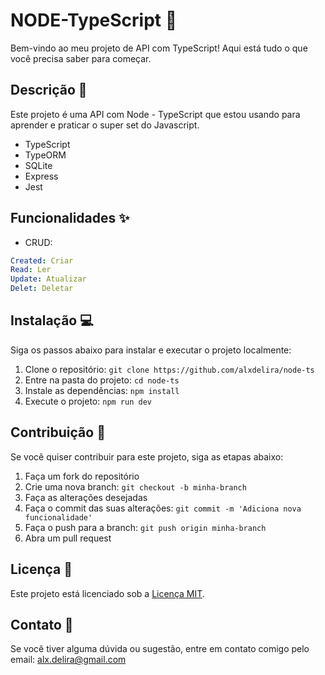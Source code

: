# NODE-TypeScript :rocket:

Bem-vindo ao meu projeto de API com TypeScript! Aqui está tudo o que você precisa saber para começar.

## Descrição :page_facing_up:

Este projeto é uma API com Node - TypeScript que estou usando para aprender e praticar o super set do Javascript.

- TypeScript
- TypeORM
- SQLite
- Express
- Jest

## Funcionalidades :sparkles:

- CRUD: 
```yaml
Created: Criar 
Read: Ler
Update: Atualizar
Delet: Deletar
```

## Instalação :computer:

Siga os passos abaixo para instalar e executar o projeto localmente:

1. Clone o repositório: `git clone https://github.com/alxdelira/node-ts`
2. Entre na pasta do projeto: `cd node-ts`
3. Instale as dependências: `npm install`
4. Execute o projeto: `npm run dev`

## Contribuição :raising_hand:

Se você quiser contribuir para este projeto, siga as etapas abaixo:

1. Faça um fork do repositório
2. Crie uma nova branch: `git checkout -b minha-branch`
3. Faça as alterações desejadas
4. Faça o commit das suas alterações: `git commit -m 'Adiciona nova funcionalidade'`
5. Faça o push para a branch: `git push origin minha-branch`
6. Abra um pull request

## Licença :memo:

Este projeto está licenciado sob a [Licença MIT]().

## Contato :email:

Se você tiver alguma dúvida ou sugestão, entre em contato comigo pelo email: alx.delira@gmail.com
